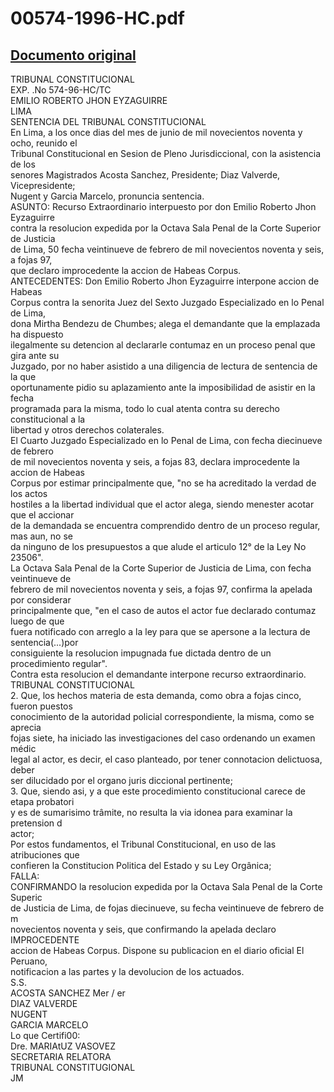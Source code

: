 
00574-1996-HC.pdf
=================
  
[Documento original](https://tc.gob.pe/jurisprudencia/1998/00574-1996-HC.pdf)  
---  
TRIBUNAL CONSTITUCIONAL  
EXP. .No 574-96-HC/TC  
EMILIO ROBERTO JHON EYZAGUIRRE  
LIMA  
SENTENCIA DEL TRIBUNAL CONSTITUCIONAL  
En Lima, a los once dias del mes de junio de mil novecientos noventa y ocho, reunido el  
Tribunal Constitucional en Sesion de Pleno Jurisdiccional, con la asistencia de los  
senores Magistrados Acosta Sanchez, Presidente; Diaz Valverde, Vicepresidente;  
Nugent y Garcia Marcelo, pronuncia sentencia.  
ASUNTO: Recurso Extraordinario interpuesto por don Emilio Roberto Jhon Eyzaguirre  
contra la resolucion expedida por la Octava Sala Penal de la Corte Superior de Justicia  
de Lima, 50 fecha veintinueve de febrero de mil novecientos noventa y seis, a fojas 97,  
que declaro improcedente la accion de Habeas Corpus.  
ANTECEDENTES: Don Emilio Roberto Jhon Eyzaguirre interpone accion de Habeas  
Corpus contra la senorita Juez del Sexto Juzgado Especializado en lo Penal de Lima,  
dona Mirtha Bendezu de Chumbes; alega el demandante que la emplazada ha dispuesto  
ilegalmente su detencion al declararle contumaz en un proceso penal que gira ante su  
Juzgado, por no haber asistido a una diligencia de lectura de sentencia de la que  
oportunamente pidio su aplazamiento ante la imposibilidad de asistir en la fecha  
programada para la misma, todo lo cual atenta contra su derecho constitucional a la  
libertad y otros derechos colaterales.  
El Cuarto Juzgado Especializado en lo Penal de Lima, con fecha diecinueve de febrero  
de mil novecientos noventa y seis, a fojas 83, declara improcedente la accion de Habeas  
Corpus por estimar principalmente que, "no se ha acreditado la verdad de los actos  
hostiles a la libertad individual que el actor alega, siendo menester acotar que el accionar  
de la demandada se encuentra comprendido dentro de un proceso regular, mas aun, no se  
da ninguno de los presupuestos a que alude el articulo 12° de la Ley No 23506".  
La Octava Sala Penal de la Corte Superior de Justicia de Lima, con fecha veintinueve de  
febrero de mil novecientos noventa y seis, a fojas 97, confirma la apelada por considerar  
principalmente que, "en el caso de autos el actor fue declarado contumaz luego de que  
fuera notificado con arreglo a la ley para que se apersone a la lectura de sentencia(...)por  
consiguiente la resolucion impugnada fue dictada dentro de un procedimiento regular".  
Contra esta resolucion el demandante interpone recurso extraordinario.  
TRIBUNAL CONSTITUCIONAL  
2. Que, los hechos materia de esta demanda, como obra a fojas cinco, fueron puestos  
conocimiento de la autoridad policial correspondiente, la misma, como se aprecia  
fojas siete, ha iniciado las investigaciones del caso ordenando un examen médic  
legal al actor, es decir, el caso planteado, por tener connotacion delictuosa, deber  
ser dilucidado por el organo juris diccional pertinente;  
3. Que, siendo asi, y a que este procedimiento constitucional carece de etapa probatori  
y es de sumarisimo trâmite, no resulta la via idonea para examinar la pretension d  
actor;  
Por estos fundamentos, el Tribunal Constitucional, en uso de las atribuciones que  
confieren la Constitucion Politica del Estado y su Ley Orgânica;  
FALLA:  
CONFIRMANDO la resolucion expedida por la Octava Sala Penal de la Corte Superic  
de Justicia de Lima, de fojas diecinueve, su fecha veintinueve de febrero de m  
novecientos noventa y seis, que confirmando la apelada declaro IMPROCEDENTE  
accion de Habeas Corpus. Dispone su publicacion en el diario oficial El Peruano,  
notificacion a las partes y la devolucion de los actuados.  
S.S.  
ACOSTA SANCHEZ Mer / er  
DIAZ VALVERDE  
NUGENT  
GARCIA MARCELO  
Lo que Certifi00:  
Dre. MARIAtUZ VASOVEZ  
SECRETARIA RELATORA  
TRIBUNAL CONSTITUGIONAL  
JM